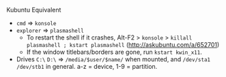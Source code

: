 Kubuntu Equivalent

* `cmd` => `konsole`
* `explorer` => `plasmashell`
   * To restart the shell if it crashes, Alt-F2 > `konsole` > `killall plasmashell ; kstart plasmashell` (http://askubuntu.com/a/652701)
   * If the window titlebars/borders are gone, run `kstart kwin_x11`.
* Drives `C:\` `D:\` => `/media/$user/$name/` when mounted, and `/dev/sta1` `/dev/stb1` in general. a-z = device, 1-9 = partition.
